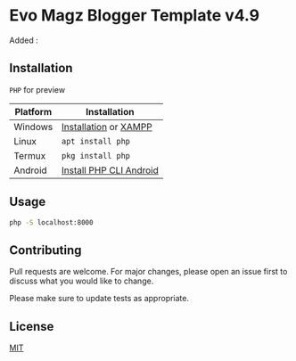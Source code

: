 # Evo Magz Blogger Template v4.9

Added :


## Installation

`PHP` for preview

| Platform  | Installation |
| ------------- | ------------- |
| Windows  | [Installation](https://www.php.net/manual/en/install.windows.tools.php) or [XAMPP](https://www.apachefriends.org/download.html)  |
| Linux  | `apt install php` |
| Termux | `pkg install php` |
| Android | [Install PHP CLI Android](https://web-manajemen.blogspot.com/2017/04/instal-php-cli-pada-android-instalasi.html) |



## Usage

```bash
php -S localhost:8000
```

## Contributing
Pull requests are welcome. For major changes, please open an issue first to discuss what you would like to change.

Please make sure to update tests as appropriate.

## License
[MIT](https://choosealicense.com/licenses/mit/)